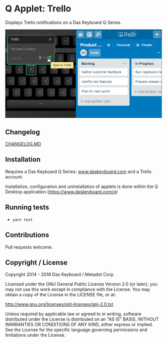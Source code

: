 # Q Applet: Trello

Displays Trello notifications on a Das Keyboard Q Series.

![Trello applet on a Das Keybaord Q](assets/image.png "Das Keyboard Trello applet")

## Changelog

[CHANGELOG.MD](CHANGELOG.md)

## Installation

Requires a Das Keyboard Q Series: www.daskeyboard.com and a Trello account.

Installation, configuration and uninstallation of applets is done within
the Q Desktop application (https://www.daskeyboard.com/q)

## Running tests

- `yarn test`

## Contributions

Pull requests welcome.

## Copyright / License

Copyright 2014 - 2018 Das Keyboard / Metadot Corp.

Licensed under the GNU General Public License Version 2.0 (or later);
you may not use this work except in compliance with the License.
You may obtain a copy of the License in the LICENSE file, or at:

   http://www.gnu.org/licenses/old-licenses/gpl-2.0.txt

Unless required by applicable law or agreed to in writing, software
distributed under the License is distributed on an "AS IS" BASIS,
WITHOUT WARRANTIES OR CONDITIONS OF ANY KIND, either express or implied.
See the License for the specific language governing permissions and
limitations under the License.
